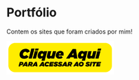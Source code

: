 # Portfólio
Contem os sites que foram criados por mim!

 <a href="http://21900884alunocotemig.atwebpages.com/" target="_blank"><img src=".\CliqueAqui.png" width="250px"></a>
